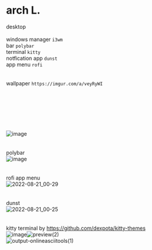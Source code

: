 # arch L.
desktop
<br> 
<br> windows manager ``i3wm``
<br>bar ``polybar``
<br>terminal ``kitty``
<br>notfication app ``dunst``
<br>app menu ``rofi``
<br>
<br>
<br>wallpaper ``https://imgur.com/a/veyRyWI``
<br>
<br>
<br>
<br>
<br>
<br>
<br>
<br>![image](https://user-images.githubusercontent.com/109595809/185766147-08cb2688-59f1-4327-96ad-f9dfb60600b6.png)
<br>
<br>
<br>polybar
<br>![image](https://user-images.githubusercontent.com/109595809/185767104-2de9b723-8f10-43b5-a08c-4f90d461a4b3.png)
<br>
<br>
<br>rofi app menu 
<br>![2022-08-21_00-29](https://user-images.githubusercontent.com/109595809/185767261-09aae314-40df-4428-86a2-9570d175b50b.png)
<br>
<br>
<br>dunst
<br>![2022-08-21_00-25](https://user-images.githubusercontent.com/109595809/185767306-3954bbe2-1ca7-4000-8216-1918a4de654c.png)
<br>
<br>
<br>kitty terminal by https://github.com/dexpota/kitty-themes
<br>![image](https://user-images.githubusercontent.com/109595809/185805628-27e427eb-9eb1-4f6a-ae42-1dce22d6309f.png)![preview(2)](https://user-images.githubusercontent.com/109595809/185805706-005b1559-1a9b-4a2f-9906-fe36b45add26.png)
<br>![output-onlineasciitools(1)](https://user-images.githubusercontent.com/109595809/185767419-879d9c3e-c62d-4653-b8d4-7a8444cd236f.png)

